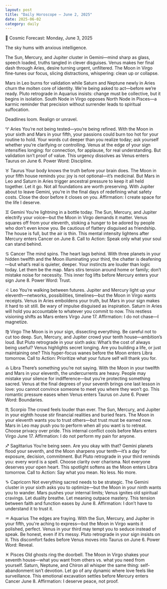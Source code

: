 ```yaml
---
layout: post
title: "Daily Horoscope – June 2, 2025"
date: 2025-06-02
category: daily
---
```


🔭 Cosmic Forecast: Monday, June 3, 2025

The sky hums with anxious intelligence.

The Sun, Mercury, and Jupiter cluster in Gemini—mind sharp as glass, speech loaded, truths tangled in clever disguises. Venus makes her final dash through Aries, desire turning urgent, unfiltered. The Moon in Virgo fine-tunes our focus, slicing distractions, whispering: clean up or collapse.

Mars in Leo burns for validation while Saturn and Neptune newly in Aries churn the molten core of identity. We're being asked to act—before we’re ready. Pluto retrograde in Aquarius insists: change must be collective, but it begins in isolation. South Node in Virgo opposes North Node in Pisces—a karmic reminder that precision without surrender leads to spiritual suffocation.

Deadlines loom. Realign or unravel.

♈️ Aries
You’re not being tested—you’re being refined. With the Moon in your sixth and Mars in your fifth, your passions could burn too hot for your routine to hold. Your words cut deeper than you realize today; ask yourself whether you’re clarifying or controlling. Venus at the edge of your sign intensifies longing: for connection, for applause, for real understanding. But validation isn’t proof of value.
This urgency dissolves as Venus enters Taurus on June 6.
Power Word: Discipline.

♉️ Taurus
Your body knows the truth before your brain does. The Moon in your fifth house reminds you: joy is not optional—it’s medicinal. But Mars in Leo and Saturn in Aries trigger ancestral pressure to keep it all held together. Let it go. Not all foundations are worth preserving. With Jupiter about to leave Gemini, you’re in the final days of redefining what safety costs.
Close the door before it closes on you.
Affirmation: I create space for the life I deserve.

♊️ Gemini
You’re lightning in a bottle today. The Sun, Mercury, and Jupiter electrify your voice—but the Moon in Virgo demands it matter. Venus squares off from your eleventh, stoking a hunger to be adored by people who don’t even know you. Be cautious of flattery disguised as friendship. The house is full, but the air is thin.
This mental intensity lightens after Mercury enters Cancer on June 8.
Call to Action: Speak only what your soul can stand behind.

♋️ Cancer
The mind spins. The heart lags behind. With three planets in your hidden twelfth and the Moon illuminating your third, the chatter is deafening—but what’s real is quieter, deeper. Your instincts are louder than logic today. Let them be the map. Mars stirs tension around home or family; don’t mistake noise for necessity.
This inner fog lifts before Mercury enters your sign June 8.
Power Word: Trust.

♌️ Leo
You’re walking between futures. Jupiter and Mercury light up your eleventh—networks, possibilities, timelines—but the Moon in Virgo wants receipts. Venus in Aries emboldens your truth, but Mars in your sign makes it hard to sit still. Be wary of impulse disguised as inspiration. Saturn in Aries will hold you accountable to whatever you commit to now.
This restless visioning shifts as Mars enters Virgo June 17.
Affirmation: I do not chase—I magnetize.

♍️ Virgo
The Moon is in your sign, dissecting everything. Be careful not to cut too deep. Sun, Mercury, and Jupiter crowd your tenth house—ambition’s loud. But Pluto retrograde in your sixth asks: What’s the cost of always being useful? Venus highlights secret longing. Are you building a life, or just maintaining one?
This hyper-focus wanes before the Moon enters Libra tomorrow.
Call to Action: Prioritize what your future self will thank you for.

♎️ Libra
There’s something you’re not saying. With the Moon in your twelfth and Mars in your eleventh, the undercurrents are heavy. People may mistake your silence for indifference—but you’re protecting something sacred. Venus at the final degrees of your seventh brings one last lesson in love: you cannot convince someone to meet you where they won’t go.
This romantic pressure eases when Venus enters Taurus on June 6.
Power Word: Boundaries.

♏️ Scorpio
The crowd feels louder than ever. The Sun, Mercury, and Jupiter in your eighth house stir financial realities and buried fears. The Moon in your eleventh wants you to trust others—but trust must be earned now. Mars in Leo may push you to perform when all you want is to retreat. Choose privacy over pride.
This internal conflict cools before Mars enters Virgo June 17.
Affirmation: I do not perform my pain for anyone.

♐️ Sagittarius
You’re being seen. Are you okay with that? Gemini planets flood your seventh, and the Moon sharpens your tenth—it’s a day for exposure, decision, commitment. But Pluto retrograde in your third reminds you: every word is a spell. Choose clarity over charisma. Not everyone deserves your open heart.
This spotlight softens as the Moon enters Libra tomorrow.
Call to Action: Say what you mean. No less. No more.

♑️ Capricorn
Not everything sacred needs to be strategic. The Gemini cluster in your sixth asks you to optimize—but the Moon in your ninth wants you to wander. Mars pushes your internal limits; Venus ignites old spiritual cravings. Let duality breathe. Let meaning outpace mastery.
This tension between faith and function eases by June 8.
Affirmation: I don’t have to understand it to trust it.

♒️ Aquarius
The edges are fraying. With the Sun, Mercury, and Jupiter in your fifth, you're aching to express—but the Moon in Virgo wants it polished, perfect. Venus in your third may tempt you to seduce instead of speak. Be honest, even if it’s messy. Pluto retrograde in your sign insists on it.
This discomfort fades before Venus moves into Taurus on June 6.
Power Word: Reveal.

♓️ Pisces
Old ghosts ring the doorbell. The Moon in Virgo shakes your seventh house—what you want from others vs. what you need from yourself. Saturn, Neptune, and Chiron all whisper the same thing: self-abandonment isn’t devotion. Let go of any dynamic where love feels like surveillance.
This emotional excavation settles before Mercury enters Cancer June 8.
Affirmation: I deserve peace, not proof.
